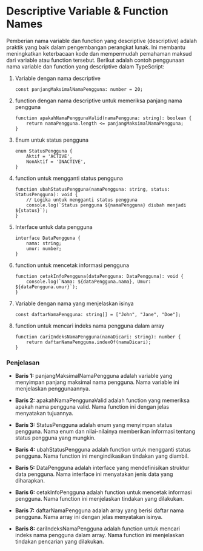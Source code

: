# Descriptive Variable & Function Names

Pemberian nama variable dan function yang descriptive (descriptive) adalah praktik yang baik dalam pengembangan perangkat lunak. Ini membantu meningkatkan keterbacaan kode dan mempermudah pemahaman maksud dari variable atau function tersebut. Berikut adalah contoh penggunaan nama variable dan function yang descriptive dalam TypeScript:

1. Variable dengan nama descriptive

    ```
    const panjangMaksimalNamaPengguna: number = 20;
    ```

2. function dengan nama descriptive untuk memeriksa panjang nama pengguna

    ```
    function apakahNamaPenggunaValid(namaPengguna: string): boolean {
        return namaPengguna.length <= panjangMaksimalNamaPengguna;
    }
    ```

3. Enum untuk status pengguna

    ```
    enum StatusPengguna {
        Aktif = 'ACTIVE',
        NonAktif = 'INACTIVE',
    }
    ```

4. function untuk mengganti status pengguna

    ```
    function ubahStatusPengguna(namaPengguna: string, status: StatusPengguna): void {
        // Logika untuk mengganti status pengguna
        console.log(`Status pengguna ${namaPengguna} diubah menjadi ${status}`);
    }
    ```

5. Interface untuk data pengguna

    ```
    interface DataPengguna {
        nama: string;
        umur: number;
    }
    ```

6. function untuk mencetak informasi pengguna

    ```
    function cetakInfoPengguna(dataPengguna: DataPengguna): void {
        console.log(`Nama: ${dataPengguna.nama}, Umur: ${dataPengguna.umur}`);
    }
    ```

7. Variable dengan nama yang menjelaskan isinya

    ```
    const daftarNamaPengguna: string[] = ["John", "Jane", "Doe"];
    ```

8. function untuk mencari indeks nama pengguna dalam array

    ```
    function cariIndeksNamaPengguna(namaDicari: string): number {
        return daftarNamaPengguna.indexOf(namaDicari);
    }
    ```

### Penjelasan

- **Baris 1:** panjangMaksimalNamaPengguna adalah variable yang menyimpan panjang maksimal nama pengguna. Nama variable ini menjelaskan penggunaannya.

- **Baris 2:** apakahNamaPenggunaValid adalah function yang memeriksa apakah nama pengguna valid. Nama function ini dengan jelas menyatakan tujuannya.

- **Baris 3:** StatusPengguna adalah enum yang menyimpan status pengguna. Nama enum dan nilai-nilainya memberikan informasi tentang status pengguna yang mungkin.

- **Baris 4:** ubahStatusPengguna adalah function untuk mengganti status pengguna. Nama function ini mengindikasikan tindakan yang diambil.

- **Baris 5:** DataPengguna adalah interface yang mendefinisikan struktur data pengguna. Nama interface ini menyatakan jenis data yang diharapkan.

- **Baris 6:** cetakInfoPengguna adalah function untuk mencetak informasi pengguna. Nama function ini menjelaskan tindakan yang dilakukan.

- **Baris 7:** daftarNamaPengguna adalah array yang berisi daftar nama pengguna. Nama array ini dengan jelas menyatakan isinya.

- **Baris 8:** cariIndeksNamaPengguna adalah function untuk mencari indeks nama pengguna dalam array. Nama function ini menjelaskan tindakan pencarian yang dilakukan.

